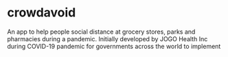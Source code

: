 # crowdavoid
An app to help people social distance at grocery stores, parks and pharmacies during a pandemic. Initially developed by JOGO Health Inc during COVID-19 pandemic for governments across the world to implement 
